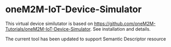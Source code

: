 # oneM2M-IoT-Device-Simulator 
 This virtual device similutator is based on https://github.com/oneM2M-Tutorials/oneM2M-IoT-Device-Simulator. See installation and details.
 
 The current tool has been updated to support Semantic Descriptor resource
 

 

